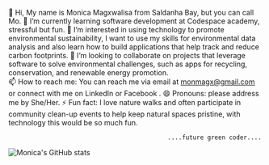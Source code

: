 👋 Hi, My name is Monica Magxwalisa from Saldanha Bay, but you can call Mo.
🌱 I’m currently learning software development at Codespace academy, stressful but fun.
👀 I’m interested in using technology to promote environmental sustainability, 
      I want to use my skills for environmental data analysis and 
        also learn how to build applications that help track and reduce carbon footprints.
💞️ I’m looking to collaborate on projects that leverage software to solve environmental challenges,
        such as apps for recycling, conservation, and renewable energy promotion.      
📫 How to reach me: You can reach me via email at monmagx@gmail.com or connect with me on LinkedIn or Facebook .
😄 Pronouns: please address me by She/Her.
⚡ Fun fact: I love nature walks and often participate in community clean-up events to help keep natural spaces pristine, 
        with technology this would be so much fun.

                                                ....future green coder....


![Monica's GitHub stats](https://github-readme-stats.vercel.app/api?username=monicamagxwalisa&show_icons=true&theme=radical)
